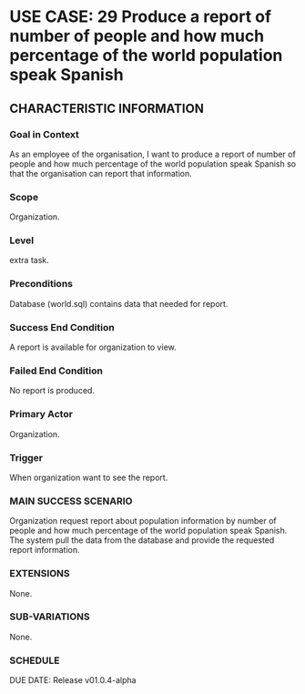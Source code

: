 # USE CASE: 29 Produce a report of number of people and how much percentage of the world population speak Spanish
## CHARACTERISTIC INFORMATION
### Goal in Context
As an employee of the organisation, I want to produce a report of number of people and how much percentage of the world population speak Spanish so that the organisation can report that information.
### Scope
Organization.

### Level
extra task.

### Preconditions
Database (world.sql) contains data that needed for report.

### Success End Condition
A report is available for organization to view.

### Failed End Condition
No report is produced.

### Primary Actor
Organization.

### Trigger
When organization want to see the report.

### MAIN SUCCESS SCENARIO
Organization request report about population information by number of people and how much percentage of the world population speak Spanish.
The system pull the data from the database and provide the requested report information.

### EXTENSIONS
None.

### SUB-VARIATIONS
None.

### SCHEDULE
DUE DATE: Release v01.0.4-alpha
